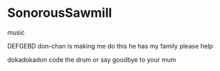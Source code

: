 # SonorousSawmill
music

DEFGEBD don-chan is making me do this he has my family please help





dokadokadon code the drum or say goodbye to your mum